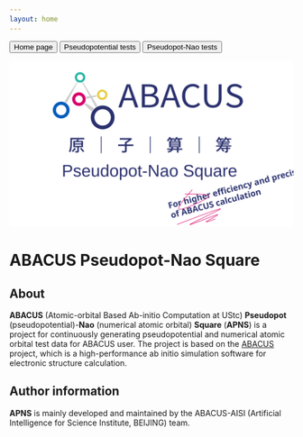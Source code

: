 ```yaml
---
layout: home
---
```


<button onclick="location.href='./'">Home page</button>
<button onclick="location.href='./.github/apns_pages/pseudopotential_tests/pseudopotential.html'">Pseudopotential tests</button>
<button onclick="location.href='./.github/apns_pages/pseudopot-nao_tests/pseudopot-nao.html'">Pseudopot-Nao tests</button>

<p align="center">
    <img src="./docs/apns.svg">
</p>  

# ABACUS Pseudopot-Nao Square  
## About  
**ABACUS** (Atomic-orbital Based Ab-initio Computation at UStc) **Pseudopot** (pseudopotential)-**Nao** (numerical atomic orbital) **Square** (**APNS**) is a project for continuously generating pseudopotential and numerical atomic orbital test data for ABACUS user. The project is based on the [ABACUS](https://github.com/deepmodeling/abacus-develop) project, which is a high-performance ab initio simulation software for electronic structure calculation.  

## Author information  
**APNS** is mainly developed and maintained by the ABACUS-AISI (Artificial Intelligence for Science Institute, BEIJING) team.  